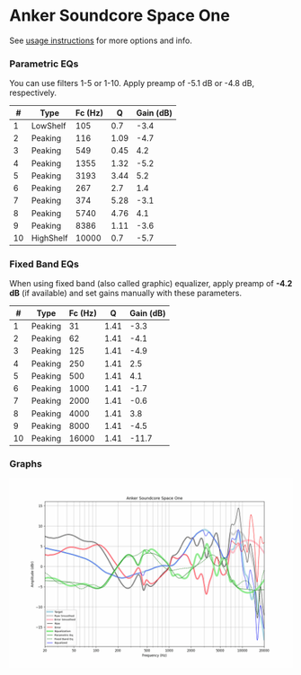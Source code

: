 # Anker Soundcore Space One
See [usage instructions](https://github.com/jaakkopasanen/AutoEq#usage) for more options and info.

### Parametric EQs
You can use filters 1-5 or 1-10. Apply preamp of -5.1 dB or -4.8 dB, respectively.

|   # | Type      |   Fc (Hz) |    Q |   Gain (dB) |
|-----|-----------|-----------|------|-------------|
|   1 | LowShelf  |       105 | 0.7  |        -3.4 |
|   2 | Peaking   |       116 | 1.09 |        -4.7 |
|   3 | Peaking   |       549 | 0.45 |         4.2 |
|   4 | Peaking   |      1355 | 1.32 |        -5.2 |
|   5 | Peaking   |      3193 | 3.44 |         5.2 |
|   6 | Peaking   |       267 | 2.7  |         1.4 |
|   7 | Peaking   |       374 | 5.28 |        -3.1 |
|   8 | Peaking   |      5740 | 4.76 |         4.1 |
|   9 | Peaking   |      8386 | 1.11 |        -3.6 |
|  10 | HighShelf |     10000 | 0.7  |        -5.7 |

### Fixed Band EQs
When using fixed band (also called graphic) equalizer, apply preamp of **-4.2 dB** (if available) and set gains manually with these parameters.

|   # | Type    |   Fc (Hz) |    Q |   Gain (dB) |
|-----|---------|-----------|------|-------------|
|   1 | Peaking |        31 | 1.41 |        -3.3 |
|   2 | Peaking |        62 | 1.41 |        -4.1 |
|   3 | Peaking |       125 | 1.41 |        -4.9 |
|   4 | Peaking |       250 | 1.41 |         2.5 |
|   5 | Peaking |       500 | 1.41 |         4.1 |
|   6 | Peaking |      1000 | 1.41 |        -1.7 |
|   7 | Peaking |      2000 | 1.41 |        -0.6 |
|   8 | Peaking |      4000 | 1.41 |         3.8 |
|   9 | Peaking |      8000 | 1.41 |        -4.5 |
|  10 | Peaking |     16000 | 1.41 |       -11.7 |

### Graphs
![](./Anker%20Soundcore%20Space%20One.png)
